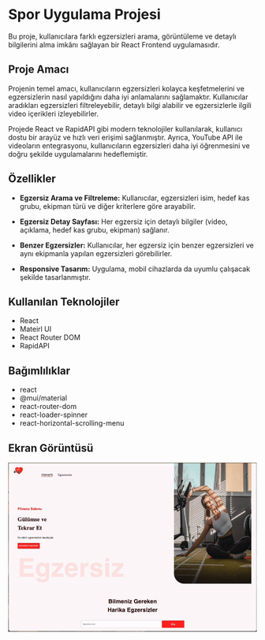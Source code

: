# Spor Uygulama Projesi

Bu proje, kullanıcılara farklı egzersizleri arama, görüntüleme ve detaylı bilgilerini alma imkânı sağlayan bir React Frontend uygulamasıdır.

## Proje Amacı

Projenin temel amacı, kullanıcıların egzersizleri kolayca keşfetmelerini ve egzersizlerin nasıl yapıldığını daha iyi anlamalarını sağlamaktır. Kullanıcılar aradıkları egzersizleri filtreleyebilir, detaylı bilgi alabilir ve egzersizlerle ilgili video içerikleri izleyebilirler.

Projede React ve RapidAPI gibi modern teknolojiler kullanılarak, kullanıcı dostu bir arayüz ve hızlı veri erişimi sağlanmıştır. Ayrıca, YouTube API ile videoların entegrasyonu, kullanıcıların egzersizleri daha iyi öğrenmesini ve doğru şekilde uygulamalarını hedeflemiştir.

## Özellikler

- **Egzersiz Arama ve Filtreleme:** Kullanıcılar, egzersizleri isim, hedef kas grubu, ekipman türü ve diğer kriterlere göre arayabilir.

- **Egzersiz Detay Sayfası:** Her egzersiz için detaylı bilgiler (video, açıklama, hedef kas grubu, ekipman) sağlanır.

- **Benzer Egzersizler:** Kullanıcılar, her egzersiz için benzer egzersizleri ve aynı ekipmanla yapılan egzersizleri görebilirler.

- **Responsive Tasarım:** Uygulama, mobil cihazlarda da uyumlu çalışacak şekilde tasarlanmıştır.

## Kullanılan Teknolojiler

- React
- Mateirl UI
- React Router DOM
- RapidAPI

## Bağımlılıklar

- react
- @mui/material
- react-router-dom
- react-loader-spinner
- react-horizontal-scrolling-menu

## Ekran Görüntüsü

![](./src/assets/gif/gym.gif)
